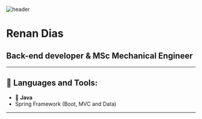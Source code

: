 ![header](https://capsule-render.vercel.app/api?type=waving&color=auto&color=timeGradient)

# **Renan Dias**
## **Back-end developer & MSc Mechanical Engineer**
 ___
## 🧰 Languages and Tools:


- 🔭 **Java**
- Spring Framework (Boot, MVC and Data)
 ___
